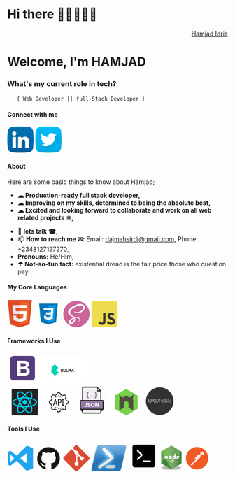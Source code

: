 <h1>Hi there 👨🏾‍🦱👋🏾</h1>
<div align="right" class="badge-base LI-profile-badge" data-locale="en_US" data-size="medium" data-theme="dark" data-type="VERTICAL" data-vanity="hamjad-idris" data-version="v1"><a class="badge-base__link LI-simple-link" href="https://www.linkedin.com/in/hamjad-idris/">Hamjad Idris</a></div>
            
<h1>Welcome, I'm HAMJAD</h1>

###   **What's my current role in tech?** </h2>
       { Web Developer || full-Stack Developer }  


#### Connect with me  
<a href="https://www.linkedin.com/in/hamjad-idris/"><img src="images/linkedin.png" width="60"/></a>
<a href="https://twitter.com/yorubatechbro"><img src="images/twitter.png" width="60"/></a>


#### About
Here are some basic things to know about Hamjad;

- <strong>☁︎ Production-ready full stack developer,</strong>
- <strong>☁︎ Improving on my skills, determined to being the absolute best,</strong>
- <strong>☁︎ Excited and looking forward to collaborate and work on all web related projects ⚛︎,</strong>
 <!--- 🤔 I’m looking for help with--> 
- 💬 <strong>lets talk ☎︎,</strong>
- 📫 <strong>How to reach me ✉︎:</strong> Email: dajmahsirdi@gmail.com, Phone: +2348127127270,
- <strong>Pronouns:</strong> He/Him,
- <strong>☂︎ Not-so-fun fact:</strong> existential dread is the fair price those who question pay.

#### My Core Languages
<code><img src="images/html.jpg" width="60" title="HTML"/></code>
<code><img src="images/css.jpg" width="60" title="CSS"/></code>
<code><img src="images/sass.jpg" width="60" title="SASS"/></code>
<code><img src="images/javascript.png" width="60" title="JavaScript" /></code>

#### Frameworks I Use
<code><img src="images/B.png" width="70" title="Bootstrap"/></code>
<code><img src="images/Bulma.png" width="110" title="Bulma"/></code>  
<code><img src="images/react.png" width="80" title="React"/></code>
<code><img src="images/api.jpg" width="70" title="API"/></code>
<code><img src="images/json.png" width="70" title="JSON"/></code>
<code><img src="images/nodemon.png" width="80" title="Nodemon"/></code>
<code><img src="images/express.png" width="65" title="Express"/></code>

#### Tools I Use
<code><img src="images/visualstudio.svg" width="60" title="Visual Studio Code"/></code>
<code><img src="images/github.jpg" width="60" title="GitHub"/></code>
<code><img src="images/git.jpg" width="60" title="Git"/></code>
<code><img src="images/power.png" width="80" title="Powershell"/></code>
<code><img src="images/command.png" width="70" title="Commandprompt"/></code>
<code><img src="images/R.png" width="50" title="NodeJS"/></code>
<code><img src="images/postman.png" width="60" title="Postman API"/></code>




